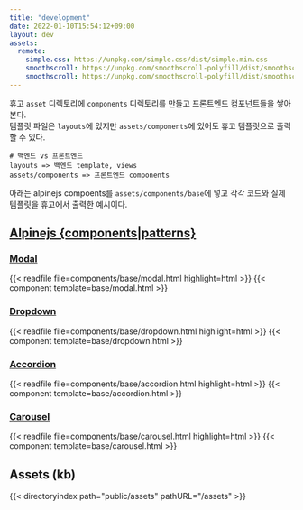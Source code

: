 ```yaml
---
title: "development"
date: 2022-01-10T15:54:12+09:00
layout: dev
assets:
  remote:
    simple.css: https://unpkg.com/simple.css/dist/simple.min.css
    smoothscroll: https://unpkg.com/smoothscroll-polyfill/dist/smoothscroll.js
    smoothscroll: https://unpkg.com/smoothscroll-polyfill/dist/smoothscroll.js
---
```


휴고 `asset` 디렉토리에 `components` 디렉토리를 만들고 프론트엔드 컴포넌트들을 쌓아본다.    
템플릿 파일은 `layouts`에 있지만 `assets/components`에 있어도 휴고 템플릿으로 출력할 수 있다.

```
# 백엔드 vs 프론트엔드
layouts => 백엔드 template, views 
assets/components => 프론트엔드 components
```

아래는 alpinejs compoents를  `assets/components/base`에 넣고 각각 코드와 실제 템플릿을 휴고에서 출력한 예시이다.

## [Alpinejs {components|patterns}](https://alpinejs.dev/components)

### [Modal](https://alpinejs.dev/pattern/modal)

{{< readfile file=components/base/modal.html highlight=html >}}
{{< component template=base/modal.html >}}

### [Dropdown](https://alpinejs.dev/pattern/dropdown)

{{< readfile file=components/base/dropdown.html highlight=html >}}
{{< component template=base/dropdown.html >}}

### [Accordion](https://alpinejs.dev/pattern/accordion)

{{< readfile file=components/base/accordion.html highlight=html >}}
{{< component template=base/accordion.html >}}

### [Carousel](https://alpinejs.dev/pattern/carousel)

{{< readfile file=components/base/carousel.html highlight=html >}}
{{< component template=base/carousel.html >}}

## Assets (kb)

{{< directoryindex path="public/assets" pathURL="/assets" >}}
